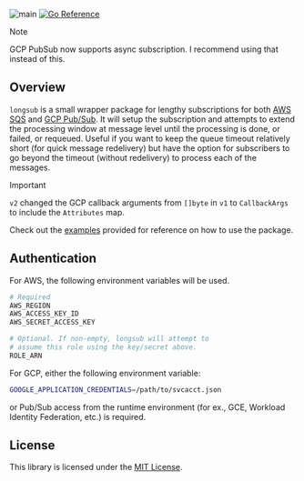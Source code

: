 ![main](https://github.com/flowerinthenight/longsub/workflows/main/badge.svg)
[![Go Reference](https://pkg.go.dev/badge/github.com/flowerinthenight/longsub.svg)](https://pkg.go.dev/github.com/flowerinthenight/longsub)

> [!NOTE]
> GCP PubSub now supports async subscription. I recommend using that instead of this.

## Overview

`longsub` is a small wrapper package for lengthy subscriptions for both [AWS SQS](https://aws.amazon.com/sqs/) and [GCP Pub/Sub](https://cloud.google.com/pubsub/). It will setup the subscription and attempts to extend the processing window at message level until the processing is done, or failed, or requeued. Useful if you want to keep the queue timeout relatively short (for quick message redelivery) but have the option for subscribers to go beyond the timeout (without redelivery) to process each of the messages.

> [!IMPORTANT]
> `v2` changed the GCP callback arguments from `[]byte` in `v1` to `CallbackArgs` to include the `Attributes` map.

Check out the [examples](./examples/) provided for reference on how to use the package.

## Authentication

For AWS, the following environment variables will be used.
```bash
# Required
AWS_REGION
AWS_ACCESS_KEY_ID
AWS_SECRET_ACCESS_KEY

# Optional. If non-empty, longsub will attempt to
# assume this role using the key/secret above.
ROLE_ARN
```

For GCP, either the following environment variable:
```bash
GOOGLE_APPLICATION_CREDENTIALS=/path/to/svcacct.json
```

or Pub/Sub access from the runtime environment (for ex., GCE, Workload Identity Federation, etc.) is required.

## License

This library is licensed under the [MIT License](./LICENSE).
